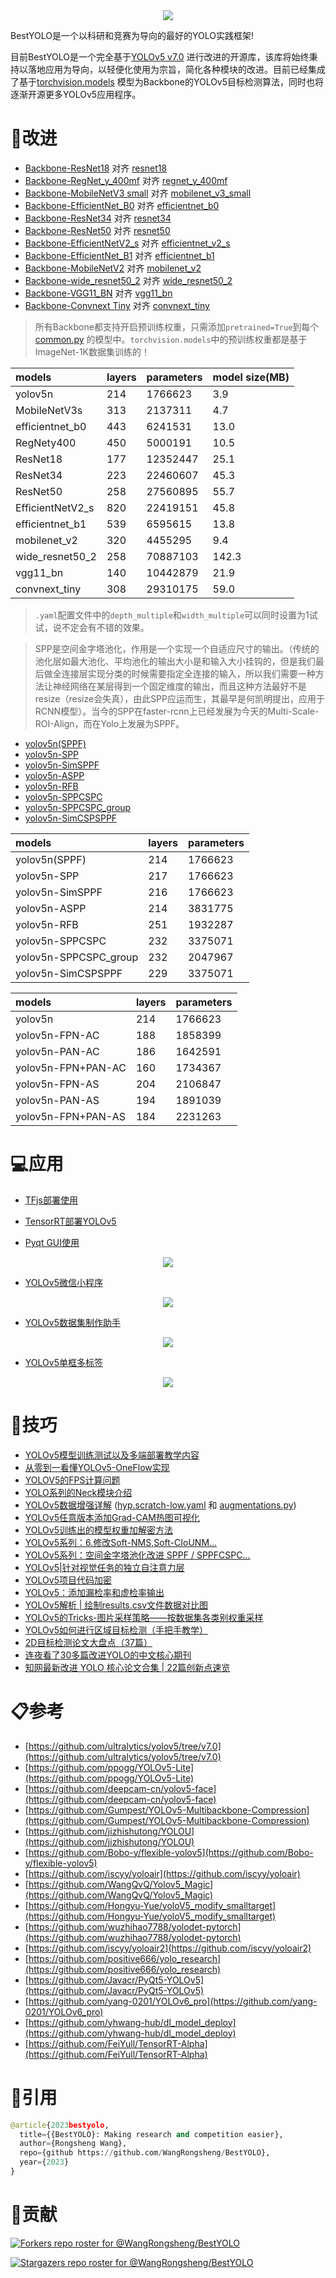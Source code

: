<div align="center"><img src="./images/home1.png" /></div>

BestYOLO是一个以科研和竞赛为导向的最好的YOLO实践框架!

目前BestYOLO是一个完全基于[YOLOv5 v7.0](https://github.com/ultralytics/yolov5/tree/v7.0) 进行改进的开源库，该库将始终秉持以落地应用为导向，以轻便化使用为宗旨，简化各种模块的改进。目前已经集成了基于[torchvision.models](https://pytorch.org/vision/stable/index.html) 模型为Backbone的YOLOv5目标检测算法，同时也将逐渐开源更多YOLOv5应用程序。

# 🌟改进

- [Backbone-ResNet18](https://github.com/WangRongsheng/BestYOLO/blob/main/models/backbone/resnet18.yaml) 对齐 [resnet18](https://pytorch.org/vision/stable/models/generated/torchvision.models.resnet18.html#torchvision.models.resnet18)
- [Backbone-RegNet_y_400mf](https://github.com/WangRongsheng/BestYOLO/blob/main/models/backbone/RegNety400.yaml) 对齐 [regnet_y_400mf](https://pytorch.org/vision/stable/models/generated/torchvision.models.regnet_y_400mf.html#torchvision.models.regnet_y_400mf)
- [Backbone-MobileNetV3 small](https://github.com/WangRongsheng/BestYOLO/blob/main/models/backbone/MobileNetV3s.yaml) 对齐 [mobilenet_v3_small](https://pytorch.org/vision/stable/models/generated/torchvision.models.mobilenet_v3_small.html#torchvision.models.mobilenet_v3_small)
- [Backbone-EfficientNet_B0](https://github.com/WangRongsheng/BestYOLO/blob/main/models/backbone/efficientnet_b0.yaml) 对齐 [efficientnet_b0](https://pytorch.org/vision/stable/models/generated/torchvision.models.efficientnet_b0.html#torchvision.models.efficientnet_b0)
- [Backbone-ResNet34](https://github.com/WangRongsheng/BestYOLO/blob/main/models/backbone/resnet34.yaml) 对齐 [resnet34](https://pytorch.org/vision/stable/models/generated/torchvision.models.resnet34.html#torchvision.models.resnet34)
- [Backbone-ResNet50](https://github.com/WangRongsheng/BestYOLO/blob/main/models/backbone/resnet50.yaml) 对齐 [resnet50](https://pytorch.org/vision/stable/models/generated/torchvision.models.resnet50.html#torchvision.models.resnet50)
- [Backbone-EfficientNetV2_s](https://github.com/WangRongsheng/BestYOLO/blob/main/models/backbone/efficientnet_v2_s.yaml) 对齐 [efficientnet_v2_s](https://pytorch.org/vision/stable/models/generated/torchvision.models.efficientnet_v2_s.html#torchvision.models.efficientnet_v2_s)
- [Backbone-EfficientNet_B1](https://github.com/WangRongsheng/BestYOLO/blob/main/models/backbone/efficientnet_b1.yaml) 对齐 [efficientnet_b1](https://pytorch.org/vision/stable/models/generated/torchvision.models.efficientnet_b1.html#torchvision.models.efficientnet_b1)
- [Backbone-MobileNetV2](https://github.com/WangRongsheng/BestYOLO/blob/main/models/backbone/mobilenet_v2.yaml) 对齐 [mobilenet_v2](https://pytorch.org/vision/stable/models/generated/torchvision.models.mobilenet_v2.html#torchvision.models.mobilenet_v2)
- [Backbone-wide_resnet50_2](https://github.com/WangRongsheng/BestYOLO/blob/main/models/backbone/wide_resnet50_2.yaml) 对齐 [wide_resnet50_2](https://pytorch.org/vision/stable/models/generated/torchvision.models.wide_resnet50_2.html#torchvision.models.wide_resnet50_2)
- [Backbone-VGG11_BN](https://github.com/WangRongsheng/BestYOLO/blob/main/models/backbone/vgg11_bn.yaml) 对齐 [vgg11_bn](https://pytorch.org/vision/stable/models/generated/torchvision.models.vgg11_bn.html#torchvision.models.vgg11_bn)
- [Backbone-Convnext Tiny](https://github.com/WangRongsheng/BestYOLO/blob/main/models/backbone/convnext_tiny.yaml) 对齐 [convnext_tiny](https://pytorch.org/vision/stable/models/generated/torchvision.models.convnext_tiny.html#torchvision.models.convnext_tiny)

> 所有Backbone都支持开启预训练权重，只需添加`pretrained=True`到每个[common.py](https://github.com/WangRongsheng/BestYOLO/blob/main/models/common.py#L870) 的模型中。`torchvision.models`中的预训练权重都是基于ImageNet-1K数据集训练的！

|models|layers|parameters|model size(MB)|
|:-|:-|:-|:-|
|yolov5n|214|1766623|3.9|
|MobileNetV3s|313|2137311|4.7|
|efficientnet_b0|443|6241531|13.0|
|RegNety400|450|5000191|10.5|
|ResNet18|177|12352447|25.1|
|ResNet34|223|22460607|45.3|
|ResNet50|258|27560895|55.7|
|EfficientNetV2_s|820|22419151|45.8|
|efficientnet_b1|539|6595615|13.8|
|mobilenet_v2|320|4455295|9.4|
|wide_resnet50_2|258|70887103|142.3|
|vgg11_bn|140|10442879|21.9|
|convnext_tiny|308|29310175|59.0|

> `.yaml`配置文件中的`depth_multiple`和`width_multiple`可以同时设置为1试试，说不定会有不错的效果。

> SPP是空间金字塔池化，作用是一个实现一个自适应尺寸的输出。（传统的池化层如最大池化、平均池化的输出大小是和输入大小挂钩的，但是我们最后做全连接层实现分类的时候需要指定全连接的输入，所以我们需要一种方法让神经网络在某层得到一个固定维度的输出，而且这种方法最好不是resize（resize会失真），由此SPP应运而生，其最早是何凯明提出，应用于RCNN模型）。当今的SPP在faster-rcnn上已经发展为今天的Multi-Scale-ROI-Align，而在Yolo上发展为SPPF。

- [yolov5n(SPPF)](https://github.com/WangRongsheng/BestYOLO/blob/main/models/yolov5n.yaml)
- [yolov5n-SPP](https://github.com/WangRongsheng/BestYOLO/blob/main/models/SPP/yolov5n-SPP.yaml)
- [yolov5n-SimSPPF](https://github.com/WangRongsheng/BestYOLO/blob/main/models/SPP/yolov5n-SimSPPF.yaml)
- [yolov5n-ASPP](https://github.com/WangRongsheng/BestYOLO/blob/main/models/SPP/yolov5n-ASPP.yaml)
- [yolov5n-RFB](https://github.com/WangRongsheng/BestYOLO/blob/main/models/SPP/yolov5n-RFB.yaml)
- [yolov5n-SPPCSPC](https://github.com/WangRongsheng/BestYOLO/blob/main/models/SPP/yolov5n-SPPCSPC.yaml)
- [yolov5n-SPPCSPC_group](https://github.com/WangRongsheng/BestYOLO/blob/main/models/SPP/yolov5n-SPPCSPC_group.yaml)
- [yolov5n-SimCSPSPPF](https://github.com/WangRongsheng/BestYOLO/blob/main/models/SPP/yolov5n-SimCSPSPPF.yaml)

|models|layers|parameters|
|:-|:-|:-|
|yolov5n(SPPF)|214|1766623|
|yolov5n-SPP|217|1766623|
|yolov5n-SimSPPF|216|1766623|
|yolov5n-ASPP|214|3831775|
|yolov5n-RFB|251|1932287|
|yolov5n-SPPCSPC|232|3375071|
|yolov5n-SPPCSPC_group|232|2047967|
|yolov5n-SimCSPSPPF|229|3375071|

|models|layers|parameters|
|:-|:-|:-|
|yolov5n|214|1766623|
|yolov5n-FPN-AC|188|1858399|
|yolov5n-PAN-AC|186|1642591|
|yolov5n-FPN+PAN-AC|160|1734367|
|yolov5n-FPN-AS|204|2106847|
|yolov5n-PAN-AS|194|1891039|
|yolov5n-FPN+PAN-AS|184|2231263|

# 💻应用

- [TFjs部署使用](https://github.com/WangRongsheng/BestYOLO/tree/main/deploy/yolov5_tfjs_flask)
- [TensorRT部署YOLOv5](https://github.com/WangRongsheng/BestYOLO/tree/main/deploy/yolov5_TensorRT)

- [Pyqt GUI使用](https://github.com/WangRongsheng/BestYOLO/tree/main/deploy/gui)

<div align="center"><img src="./images/gui.png" /></div>

- [YOLOv5微信小程序](https://mbd.pub/o/bread/mbd-YpqZlZls)

<div align="center"><img src="./images/wechat.webp" /></div>

- [YOLOv5数据集制作助手](https://github.com/WangRongsheng/BestYOLO/tree/main/deploy/yolov5_maketools)

<div align="center"><img src="./images/maketools.png" /></div>

- [YOLOv5单框多标签](https://github.com/WangRongsheng/BestYOLO/tree/main/deploy/yolov5_multi-lable)

<div align="center"><img src="./images/multi-label.png" /></div>



# 🌈技巧

- [YOLOv5模型训练测试以及多端部署教学内容](https://lncoder.blog.csdn.net/article/details/124860809)
- [从零到一看懂YOLOv5-OneFlow实现](https://start.oneflow.org/oneflow-yolo-doc/index.html)
- [YOLOV5的FPS计算问题](https://blog.csdn.net/m0_56247038/article/details/126673489)
- [YOLO系列的Neck模块介绍](https://blog.csdn.net/baidu_38262850/article/details/126148560)
- [YOLOv5数据增强详解](https://blog.csdn.net/OpenDataLab/article/details/127788561) ([hyp.scratch-low.yaml](https://github.com/WangRongsheng/BestYOLO/blob/main/data/hyps/hyp.scratch-low.yaml) 和 [augmentations.py](https://github.com/WangRongsheng/BestYOLO/blob/main/utils/augmentations.py))
- [YOLOv5任意版本添加Grad-CAM热图可视化](https://lncoder.blog.csdn.net/article/details/127274025)
- [YOLOv5训练出的模型权重加解密方法](https://lncoder.blog.csdn.net/article/details/124560378)
- [YOLOv5系列：6.修改Soft-NMS,Soft-CIoUNM...](https://blog.csdn.net/qq_38668236/article/details/126245080)
- [YOLOv5系列：空间金字塔池化改进 SPPF / SPPFCSPC...](https://yolov5.blog.csdn.net/article/details/126354660)
- [YOLOv5|针对视觉任务的独立自注意力层](https://yolov5.blog.csdn.net/article/details/127456629)
- [YOLOv5项目代码加密](https://lncoder.blog.csdn.net/article/details/124560237)
- [YOLOv5：添加漏检率和虚检率输出](https://blog.csdn.net/qq1198768105/article/details/126214241)
- [YOLOv5解析 | 绘制results.csv文件数据对比图](https://mtyjkh.blog.csdn.net/article/details/125048528)
- [YOLOv5的Tricks-图片采样策略——按数据集各类别权重采样](https://clichong.blog.csdn.net/article/details/125224472)
- [YOLOv5如何进行区域目标检测（手把手教学）](https://blog.csdn.net/qq_39740357/article/details/125149010)
- [2D目标检测论文大盘点（37篇）](https://yolov5.blog.csdn.net/article/details/123917131)
- [连夜看了30多篇改进YOLO的中文核心期刊](https://yolov5.blog.csdn.net/article/details/124487528)
- [知网最新改进 YOLO 核心论文合集 | 22篇创新点速览](https://yolov5.blog.csdn.net/article/details/128292579)

# 📋参考

- [https://github.com/ultralytics/yolov5/tree/v7.0](https://github.com/ultralytics/yolov5/tree/v7.0)
- [https://github.com/ppogg/YOLOv5-Lite](https://github.com/ppogg/YOLOv5-Lite)
- [https://github.com/deepcam-cn/yolov5-face](https://github.com/deepcam-cn/yolov5-face)
- [https://github.com/Gumpest/YOLOv5-Multibackbone-Compression](https://github.com/Gumpest/YOLOv5-Multibackbone-Compression)
- [https://github.com/jizhishutong/YOLOU](https://github.com/jizhishutong/YOLOU)
- [https://github.com/Bobo-y/flexible-yolov5](https://github.com/Bobo-y/flexible-yolov5)
- [https://github.com/iscyy/yoloair](https://github.com/iscyy/yoloair)
- [https://github.com/WangQvQ/Yolov5_Magic](https://github.com/WangQvQ/Yolov5_Magic)
- [https://github.com/Hongyu-Yue/yoloV5_modify_smalltarget](https://github.com/Hongyu-Yue/yoloV5_modify_smalltarget)
- [https://github.com/wuzhihao7788/yolodet-pytorch](https://github.com/wuzhihao7788/yolodet-pytorch)
- [https://github.com/iscyy/yoloair2](https://github.com/iscyy/yoloair2)
- [https://github.com/positive666/yolo_research](https://github.com/positive666/yolo_research)
- [https://github.com/Javacr/PyQt5-YOLOv5](https://github.com/Javacr/PyQt5-YOLOv5)
- [https://github.com/yang-0201/YOLOv6_pro](https://github.com/yang-0201/YOLOv6_pro)
- [https://github.com/yhwang-hub/dl_model_deploy](https://github.com/yhwang-hub/dl_model_deploy)
- [https://github.com/FeiYull/TensorRT-Alpha](https://github.com/FeiYull/TensorRT-Alpha)

# 🔔引用

```python
@article{2023bestyolo,
  title={{BestYOLO}: Making research and competition easier},
  author={Rongsheng Wang},
  repo={github https://github.com/WangRongsheng/BestYOLO},
  year={2023}
}
```

# 🚀贡献
[![Forkers repo roster for @WangRongsheng/BestYOLO](https://reporoster.com/forks/WangRongsheng/BestYOLO)](https://github.com/WangRongsheng/BestYOLO/network/members)

[![Stargazers repo roster for @WangRongsheng/BestYOLO](https://reporoster.com/stars/WangRongsheng/BestYOLO)](https://github.com/WangRongsheng/BestYOLO/stargazers)
